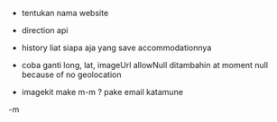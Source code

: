 - tentukan nama website

- direction api

- history liat siapa aja yang save accommodationnya

- coba ganti long, lat, imageUrl allowNull ditambahin at moment null because of no geolocation

- imagekit make m-m ? pake email katamune

-m
